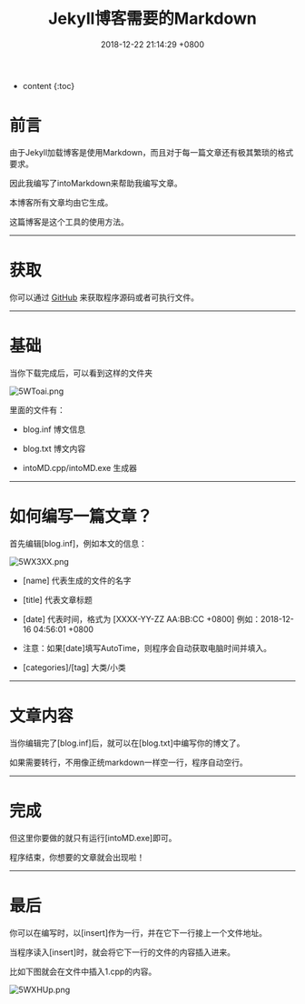 ﻿---
layout: post
title: Jekyll博客需要的Markdown
date:   2018-12-22 21:14:29 +0800
categories: Life
tag: Life
---

* content
{:toc}


# 前言

由于Jekyll加载博客是使用Markdown，而且对于每一篇文章还有极其繁琐的格式要求。

因此我编写了intoMarkdown来帮助我编写文章。

本博客所有文章均由它生成。

这篇博客是这个工具的使用方法。

___

# 获取

你可以通过 [GitHub](https://github.com/Drelf2018/intoMarkdown/) 来获取程序源码或者可执行文件。

___

# 基础

当你下载完成后，可以看到这样的文件夹

![5WToai.png](https://s1.ax2x.com/2018/12/22/5WToai.png)

里面的文件有：

* blog.inf 博文信息

* blog.txt 博文内容

* intoMD.cpp/intoMD.exe 生成器

___

# 如何编写一篇文章？

首先编辑[blog.inf]，例如本文的信息：

![5WX3XX.png](https://s1.ax2x.com/2018/12/22/5WX3XX.png)

* [name] 代表生成的文件的名字

* [title] 代表文章标题

* [date] 代表时间，格式为 [XXXX-YY-ZZ AA:BB:CC +0800] 例如：2018-12-16 04:56:01 +0800

* 注意：如果[date]填写AutoTime，则程序会自动获取电脑时间并填入。

* [categories]/[tag] 大类/小类

___

# 文章内容

当你编辑完了[blog.inf]后，就可以在[blog.txt]中编写你的博文了。

如果需要转行，不用像正统markdown一样空一行，程序自动空行。

___

# 完成

但这里你要做的就只有运行[intoMD.exe]即可。

程序结束，你想要的文章就会出现啦！

___

# 最后

你可以在编写时，以[insert]作为一行，并在它下一行接上一个文件地址。

当程序读入[insert]时，就会将它下一行的文件的内容插入进来。

比如下图就会在文件中插入1.cpp的内容。

![5WXHUp.png](https://s1.ax2x.com/2018/12/22/5WXHUp.png)


